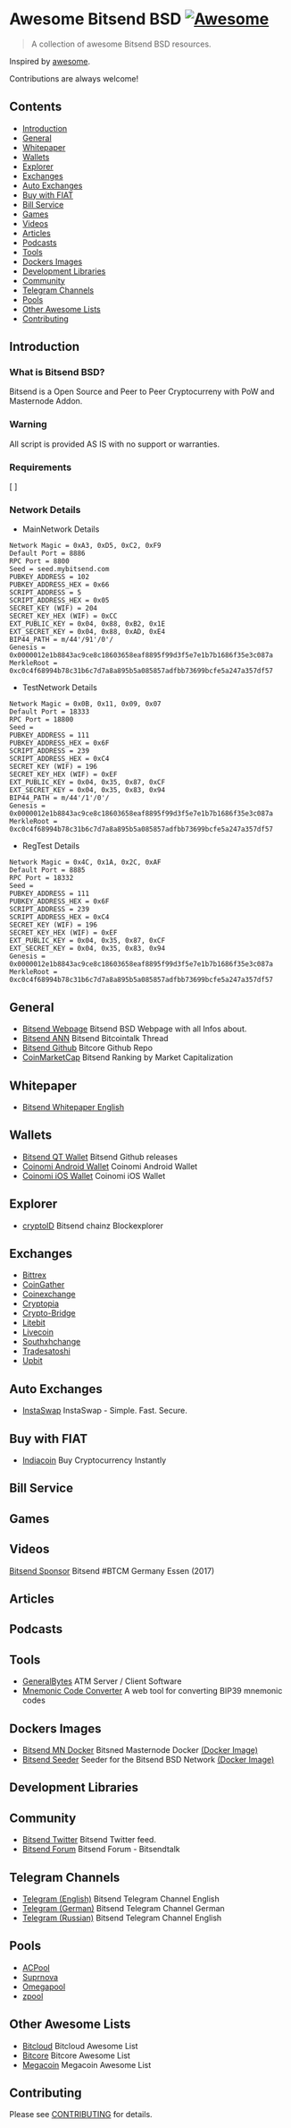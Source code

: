 # Awesome Bitsend BSD [![Awesome](https://awesome.re/badge.svg)](https://awesome.re)

> A collection of awesome Bitsend BSD resources.

Inspired by [awesome](https://github.com/sindresorhus/awesome).

Contributions are always welcome! 

## Contents
* [Introduction](#introduction)
* [General](#general)
* [Whitepaper](#whitepaper)
* [Wallets](#wallets)
* [Explorer](#explorer)
* [Exchanges](#exchanges)
* [Auto Exchanges](#auto-exchanges)
* [Buy with FIAT](#buy-with-fiat)
* [Bill Service](#bill-service)
* [Games](#games)
* [Videos](#videos)
* [Articles](#articles)
* [Podcasts](#podcasts)
* [Tools](#tools)
* [Dockers Images](#dockers-images)
* [Development Libraries](#development-libraries)
* [Community](#community)
* [Telegram Channels](#telegram-channels)
* [Pools](#pools)
* [Other Awesome Lists](#other-awesome-lists)
* [Contributing](#contributing)


## Introduction
### What is Bitsend BSD?
Bitsend is a Open Source and Peer to Peer Cryptocurreny with PoW and Masternode Addon.

### Warning
All script is provided AS IS with no support or warranties.

### Requirements
[ ]

### Network Details
* MainNetwork Details
```
Network Magic = 0xA3, 0xD5, 0xC2, 0xF9
Default Port = 8886
RPC Port = 8800
Seed = seed.mybitsend.com
PUBKEY_ADDRESS = 102
PUBKEY_ADDRESS_HEX = 0x66
SCRIPT_ADDRESS = 5
SCRIPT_ADDRESS_HEX = 0x05
SECRET_KEY (WIF) = 204
SECRET_KEY_HEX (WIF) = 0xCC
EXT_PUBLIC_KEY = 0x04, 0x88, 0xB2, 0x1E
EXT_SECRET_KEY = 0x04, 0x88, 0xAD, 0xE4
BIP44_PATH = m/44'/91'/0'/
Genesis = 0x0000012e1b8843ac9ce8c18603658eaf8895f99d3f5e7e1b7b1686f35e3c087a
MerkleRoot = 0xc0c4f68994b78c31b6c7d7a8a895b5a085857adfbb73699bcfe5a247a357df57
```
* TestNetwork Details
```
Network Magic = 0x0B, 0x11, 0x09, 0x07
Default Port = 18333
RPC Port = 18800
Seed = 
PUBKEY_ADDRESS = 111
PUBKEY_ADDRESS_HEX = 0x6F
SCRIPT_ADDRESS = 239
SCRIPT_ADDRESS_HEX = 0xC4
SECRET_KEY (WIF) = 196
SECRET_KEY_HEX (WIF) = 0xEF
EXT_PUBLIC_KEY = 0x04, 0x35, 0x87, 0xCF
EXT_SECRET_KEY = 0x04, 0x35, 0x83, 0x94
BIP44_PATH = m/44'/1'/0'/
Genesis = 0x0000012e1b8843ac9ce8c18603658eaf8895f99d3f5e7e1b7b1686f35e3c087a
MerkleRoot = 0xc0c4f68994b78c31b6c7d7a8a895b5a085857adfbb73699bcfe5a247a357df57
```
* RegTest Details
```
Network Magic = 0x4C, 0x1A, 0x2C, 0xAF
Default Port = 8885
RPC Port = 18332
Seed =
PUBKEY_ADDRESS = 111
PUBKEY_ADDRESS_HEX = 0x6F
SCRIPT_ADDRESS = 239
SCRIPT_ADDRESS_HEX = 0xC4
SECRET_KEY (WIF) = 196
SECRET_KEY_HEX (WIF) = 0xEF
EXT_PUBLIC_KEY = 0x04, 0x35, 0x87, 0xCF
EXT_SECRET_KEY = 0x04, 0x35, 0x83, 0x94
Genesis = 0x0000012e1b8843ac9ce8c18603658eaf8895f99d3f5e7e1b7b1686f35e3c087a
MerkleRoot = 0xc0c4f68994b78c31b6c7d7a8a895b5a085857adfbb73699bcfe5a247a357df57
```

## General
* [Bitsend Webpage](https://bitsend.info) Bitsend BSD Webpage with all Infos about.
* [Bitsend ANN](https://bitcointalk.org/index.php?topic=1370307.0) Bitsend Bitcointalk Thread
* [Bitsend Github](https://github.com/LIMXTEC/BitSend) Bitcore Github Repo
* [CoinMarketCap](https://coinmarketcap.com/currencies/bitsend) Bitsend Ranking by Market Capitalization

## Whitepaper
* [Bitsend Whitepaper English](https://github.com/LIMXTEC/BitSend/releases/download/v0.14.0.5/Z.Whitepaper.E3.Juni.2018.pdf)

## Wallets
* [Bitsend QT Wallet](https://github.com/LIMXTEC/Bitsend/releases) Bitsend Github releases
* [Coinomi Android Wallet](https://play.google.com/store/apps/details?id=com.coinomi.wallet) Coinomi Android Wallet
* [Coinomi iOS Wallet](https://itunes.apple.com/app/coinomi-wallet/id1333588809) Coinomi iOS Wallet

## Explorer
* [cryptoID](https://chainz.cryptoid.info/bsd) Bitsend chainz Blockexplorer

## Exchanges
* [Bittrex](https://bittrex.com/Market/Index?MarketName=BTC-BSD)
* [CoinGather](https://www.coingather.com/exchange/BSD/BTC)
* [Coinexchange](https://www.coinexchange.io/market/BSD/BTC)
* [Cryptopia](https://www.cryptopia.co.nz/Exchange/?market=BSD_BTC)
* [Crypto-Bridge](https://wallet.crypto-bridge.org/market/BRIDGE.BSD_BRIDGE.BTC)
* [Litebit](https://www.litebit.eu/en/buy/bitsend)
* [Livecoin](https://www.livecoin.net)
* [Southxhchange](https://www.southxchange.com/Market/Book/BSD/BTC)
* [Tradesatoshi](https://tradesatoshi.com/Exchange/?market=BSD_BTC)
* [Upbit](https://upbit.com/home)

## Auto Exchanges
* [InstaSwap](https://instaswap.io) InstaSwap - Simple. Fast. Secure.

## Buy with FIAT 
* [Indiacoin](https://indacoin.com) Buy Cryptocurrency Instantly

## Bill Service

## Games

## Videos
[Bitsend Sponsor](https://animoto.com/play/1mbazCcQ8NiuGHm2JFPFbw) Bitsend #BTCM Germany Essen (2017)

## Articles

## Podcasts

## Tools
* [GeneralBytes](https://github.com/GENERALBYTESCOM/batm_public) ATM Server / Client Software
* [Mnemonic Code Converter](https://iancoleman.io/bip39) A web tool for converting BIP39 mnemonic codes

## Dockers Images
* [Bitsend MN Docker](https://github.com/LIMXTEC/) Bitsned Masternode Docker [(Docker Image)](https://hub.docker.com/r/limxtec/)
* [Bitsend Seeder](https://github.com/LIMXTEC/bitsend-seeder) Seeder for the Bitsend BSD Network [(Docker Image)](https://hub.docker.com/r/limxtec/bitsend-seeder)

## Development Libraries

## Community
* [Bitsend Twitter](https://twitter.com/bit_send) Bitsend Twitter feed.
* [Bitsend Forum](http://bitsend.info/forums) Bitsend Forum - Bitsendtalk

## Telegram Channels
* [Telegram (English)](https://t.me/BSD_Bitsend) Bitsend Telegram Channel English
* [Telegram (German)](http://t.me/BSD_bitsend_DE) Bitsend Telegram Channel German
* [Telegram (Russian)](http://t.me/bitsend) Bitsend Telegram Channel English

## Pools
* [ACPool](https://acpool.me)
* [Suprnova](https://bsd.suprnova.cc)
* [Omegapool](https://www.omegapool.cc)
* [zpool](https://www.zpool.ca)

## Other Awesome Lists
* [Bitcloud](https://github.com/LIMXTEC/awesome-bitcloud-btdx) Bitcloud Awesome List
* [Bitcore](https://github.com/LIMXTEC/awesome-bitcore-btx) Bitcore Awesome List
* [Megacoin](https://github.com/LIMXTEC/awesome-megacoin-mec/) Megacoin Awesome List

## Contributing
Please see [CONTRIBUTING](https://github.com/LIMXTEC/awesome-bitsend-bsd/blob/master/contributing.md) for details.

